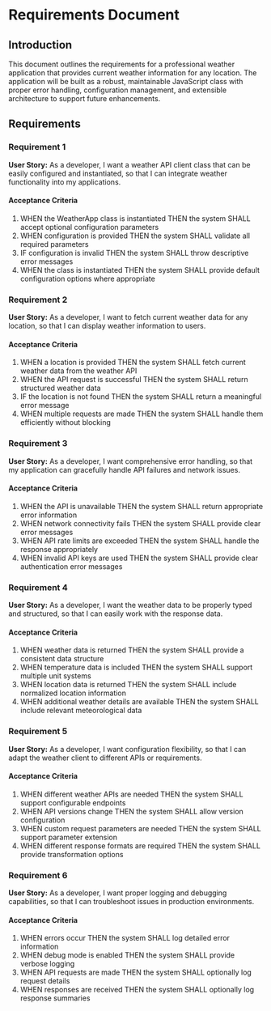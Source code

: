 # Requirements Document

## Introduction

This document outlines the requirements for a professional weather application that provides current weather information for any location. The application will be built as a robust, maintainable JavaScript class with proper error handling, configuration management, and extensible architecture to support future enhancements.

## Requirements

### Requirement 1

**User Story:** As a developer, I want a weather API client class that can be easily configured and instantiated, so that I can integrate weather functionality into my applications.

#### Acceptance Criteria

1. WHEN the WeatherApp class is instantiated THEN the system SHALL accept optional configuration parameters
2. WHEN configuration is provided THEN the system SHALL validate all required parameters
3. IF configuration is invalid THEN the system SHALL throw descriptive error messages
4. WHEN the class is instantiated THEN the system SHALL provide default configuration options where appropriate

### Requirement 2

**User Story:** As a developer, I want to fetch current weather data for any location, so that I can display weather information to users.

#### Acceptance Criteria

1. WHEN a location is provided THEN the system SHALL fetch current weather data from the weather API
2. WHEN the API request is successful THEN the system SHALL return structured weather data
3. IF the location is not found THEN the system SHALL return a meaningful error message
4. WHEN multiple requests are made THEN the system SHALL handle them efficiently without blocking

### Requirement 3

**User Story:** As a developer, I want comprehensive error handling, so that my application can gracefully handle API failures and network issues.

#### Acceptance Criteria

1. WHEN the API is unavailable THEN the system SHALL return appropriate error information
2. WHEN network connectivity fails THEN the system SHALL provide clear error messages
3. WHEN API rate limits are exceeded THEN the system SHALL handle the response appropriately
4. WHEN invalid API keys are used THEN the system SHALL provide clear authentication error messages

### Requirement 4

**User Story:** As a developer, I want the weather data to be properly typed and structured, so that I can easily work with the response data.

#### Acceptance Criteria

1. WHEN weather data is returned THEN the system SHALL provide a consistent data structure
2. WHEN temperature data is included THEN the system SHALL support multiple unit systems
3. WHEN location data is returned THEN the system SHALL include normalized location information
4. WHEN additional weather details are available THEN the system SHALL include relevant meteorological data

### Requirement 5

**User Story:** As a developer, I want configuration flexibility, so that I can adapt the weather client to different APIs or requirements.

#### Acceptance Criteria

1. WHEN different weather APIs are needed THEN the system SHALL support configurable endpoints
2. WHEN API versions change THEN the system SHALL allow version configuration
3. WHEN custom request parameters are needed THEN the system SHALL support parameter extension
4. WHEN different response formats are required THEN the system SHALL provide transformation options

### Requirement 6

**User Story:** As a developer, I want proper logging and debugging capabilities, so that I can troubleshoot issues in production environments.

#### Acceptance Criteria

1. WHEN errors occur THEN the system SHALL log detailed error information
2. WHEN debug mode is enabled THEN the system SHALL provide verbose logging
3. WHEN API requests are made THEN the system SHALL optionally log request details
4. WHEN responses are received THEN the system SHALL optionally log response summaries
